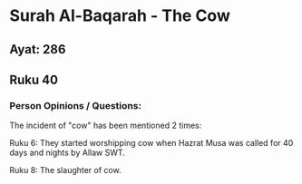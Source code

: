 # Surah Al-Baqarah - The Cow
## Ayat: 286
## Ruku 40

### Person Opinions / Questions:



The incident of "cow" has been mentioned 2 times:

Ruku 6: They started worshipping cow when Hazrat Musa was called for 40 days and nights by Allaw SWT.

Ruku 8: The slaughter of cow.